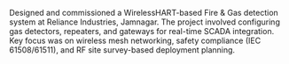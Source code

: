 Designed and commissioned a WirelessHART-based Fire & Gas detection system at Reliance Industries, Jamnagar. The project involved configuring gas detectors, repeaters, and gateways for real-time SCADA integration. Key focus was on wireless mesh networking, safety compliance (IEC 61508/61511), and RF site survey-based deployment planning.
